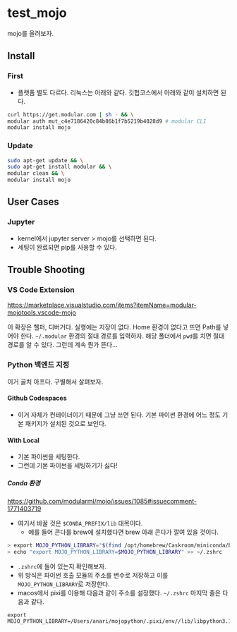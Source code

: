 # test_mojo
mojo를 올려보자. 

## Install

### First 

- 플랫폼 별도 다르다. 리눅스는 아래와 같다. 깃헙코스에서 아래와 같이 설치하면 된다. 

```bash
curl https://get.modular.com | sh - && \
modular auth mut_c4e7186420c84b86b1f7b5219b4028d9 # modular CLI
modular install mojo
```

### Update 

```bash
sudo apt-get update && \
sudo apt-get install modular && \
modular clean && \
modular install mojo
```

## User Cases 

### Jupyter 

- kernel에서 jupyter server > mojo를 선택하면 된다. 
- 세팅이 완료되면 pip를 사용할 수 있다. 

## Trouble Shooting

### VS Code Extension 

<https://marketplace.visualstudio.com/items?itemName=modular-mojotools.vscode-mojo>

이 확장은 헬퍼, 디버거다. 실행에는 지장이 없다. Home 환경이 없다고 뜨면 Path를 넣어야 한다. 
`~/.modular` 환경의 절대 경로를 입력하자. 해당 폴더에서 `pwd`를 치면 절대 경로를 알 수 있다. 그런데 계속 뭔가 뜬다... 

### Python 백엔드 지정 

이거 골치 아프다. 구별해서 살펴보자. 

#### Github Codespaces 

- 이거 자체가 컨테이너이기 때문에 그냥 쓰면 된다. 기본 파이썬 환경에 어느 정도 기본 패키지가 설치된 것으로 보인다. 

#### With Local 

- 기본 파이썬을 세팅한다. 
- 그런데 기본 파이썬을 세팅하기가 싫다! 

##### Conda 환경 

https://github.com/modularml/mojo/issues/1085#issuecomment-1771403719

- 여기서 바꿀 것은 `$CONDA_PREFIX/lib` 대목이다. 
    - 예를 들어 콘다를 brew에 설치했다면 brew 아래 콘다가 깔여 있을 것이다. 

```bash
> export MOJO_PYTHON_LIBRARY="$(find /opt/homebrew/Caskroom/miniconda/base/lib -iname 'libpython*.[s,d]*' | sort -r | head -n 1)"
> echo "export MOJO_PYTHON_LIBRARY=$MOJO_PYTHON_LIBRARY" >> ~/.zshrc
```

- `.zshrc`에 들어 있는지 확인해보자. 
- 위 방식은 파이썬 호출 모듈의 주소를 변수로 저장하고 이를 `MOJO_PYTHON_LIBRARY`로 저장한다. 
- macos에서 pixi를 이용해 다음과 같이 주소를 설정했다. `~/.zshrc` 마지막 줄은 다음과 같다. 

```zshrc
export MOJO_PYTHON_LIBRARY=/Users/anari/mojopython/.pixi/env//lib/libpython3.11.dylib
```
